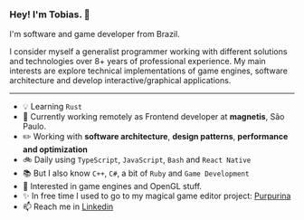 ### Hey! I'm Tobias. 👋

I'm software and game developer from Brazil. 

I consider myself a generalist programmer working with different solutions and technologies over 8+ years of professional experience. My main interests are explore technical implementations of game engines, software architecture and develop interactive/graphical applications.

---

- :bulb: Learning `Rust` 
- 🏢 Currently working remotely as Frontend developer at **magnetis**, São Paulo.
- :pencil2: Working with **software architecture**, **design patterns**, **performance and optimization**
- :bike: Daily using `TypeScript`, `JavaScript`, `Bash` and `React Native`
- :books: But I also know `C++`, `C#`, a bit of `Ruby` and `Game Development`
- :green_heart: Interested in game engines and OpenGL stuff.
- :sparkles: In free time I used to go to my magical game editor project: [Purpurina](https://github.com/purpurina-engine)
- 📫 Reach me in [Linkedin](https://www.linkedin.com/in/tobias-beise-ulrich-4295766b/)
